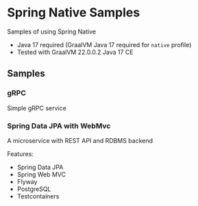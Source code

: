 # Spring Native Samples

Samples of using Spring Native

* Java 17 required (GraalVM Java 17 required for `native` profile)
* Tested with GraalVM 22.0.0.2 Java 17 CE

## Samples

### gRPC

Simple gRPC service

### Spring Data JPA with WebMvc

A microservice with REST API and RDBMS backend

Features:

* Spring Data JPA
* Spring Web MVC
* Flyway
* PostgreSQL
* Testcontainers
